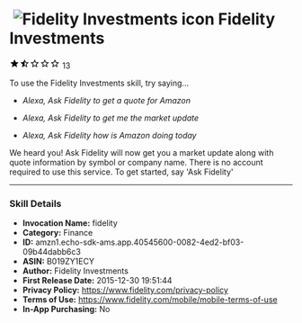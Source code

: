 # &nbsp;<img src="https://github.com/dale3h/alexa-skills-list/raw/master/skills/fidelity-investments/B019ZY1ECY/app_icon" alt="Fidelity Investments icon" width="36"> Fidelity Investments
![1.8 stars](../../../images/ic_star_black_18dp_1x.png)![1.8 stars](../../../images/ic_star_half_black_18dp_1x.png)![1.8 stars](../../../images/ic_star_border_black_18dp_1x.png)![1.8 stars](../../../images/ic_star_border_black_18dp_1x.png)![1.8 stars](../../../images/ic_star_border_black_18dp_1x.png) 13

To use the Fidelity Investments skill, try saying...

* *Alexa, Ask Fidelity to get a quote for Amazon*

* *Alexa, Ask Fidelity to get me the market update*

* *Alexa, Ask Fidelity how is Amazon doing today*

We heard you!  Ask Fidelity will now get you a market update along with quote information by symbol or company name. There is no account required to use this service. To get started, say 'Ask Fidelity'

***

### Skill Details

* **Invocation Name:** fidelity
* **Category:** Finance
* **ID:** amzn1.echo-sdk-ams.app.40545600-0082-4ed2-bf03-09b44dabb6c3
* **ASIN:** B019ZY1ECY
* **Author:** Fidelity Investments
* **First Release Date:** 2015-12-30 19:51:44
* **Privacy Policy:** https://www.fidelity.com/privacy-policy
* **Terms of Use:** https://www.fidelity.com/mobile/mobile-terms-of-use
* **In-App Purchasing:** No
